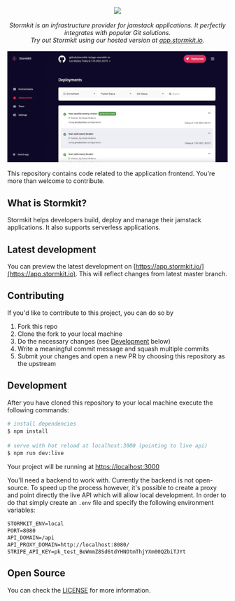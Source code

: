 <p align="center">
  <img src="https://github.com/stormkit-io/www-stormkit-io/blob/master/assets/images/stormkit-logo.png?raw=true" height="90"/>
</p>
<p align="center">
  <i>Stormkit is an infrastructure provider for jamstack applications. It perfectly integrates with popular Git solutions.<br/>Try out Stormkit using our hosted version at <a href="https://app.stormkit.io">app.stormkit.io</a>.</i>
  <br/>
  <br/>
  <img src="./src/assets/images/deployments-screenshot.png" alt="Stormkit" width="800" />
</p>

This repository contains code related to the application frontend. You're more than welcome to contribute.

## What is Stormkit?

Stormkit helps developers build, deploy and manage their jamstack applications. It also supports serverless applications. 

## Latest development

You can preview the latest development on [https://app.stormkit.io/](https://app.stormkit.io). This will reflect
changes from latest master branch.

## Contributing

If you'd like to contribute to this project, you can do so by

1. Fork this repo
2. Clone the fork to your local machine
3. Do the necessary changes (see [Development](#development) below)
4. Write a meaningful commit message and squash multiple commits
5. Submit your changes and open a new PR by choosing this repository as the upstream

## Development

After you have cloned this repository to your local machine execute the following commands:

```bash
# install dependencies
$ npm install

# serve with hot reload at localhost:3000 (pointing to live api)
$ npm run dev:live
```

Your project will be running at [https://localhost:3000](https://localhost:3000)

You'll need a backend to work with. Currently the backend is not open-source. To speed up the process however,
it's possible to create a proxy and point directly the live API which will allow local development. In order to do
that simply create an `.env` file and specify the following environment variables:

```
STORMKIT_ENV=local
PORT=8080
API_DOMAIN=/api
API_PROXY_DOMAIN=http://localhost:8080/
STRIPE_API_KEY=pk_test_BeWmmZ8Sd6tdYHNOtmThjYXm00QZbiTJYt
```

## Open Source

You can check the [LICENSE](/LICENSE) for more information.
